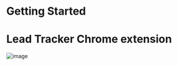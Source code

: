 # Getting Started
# Lead Tracker Chrome extension

![image](https://github.com/samuelonoh/Leads-Tracker/assets/106681213/6f4cefb5-3935-425b-a1bd-c9a8f8f46f7c)
